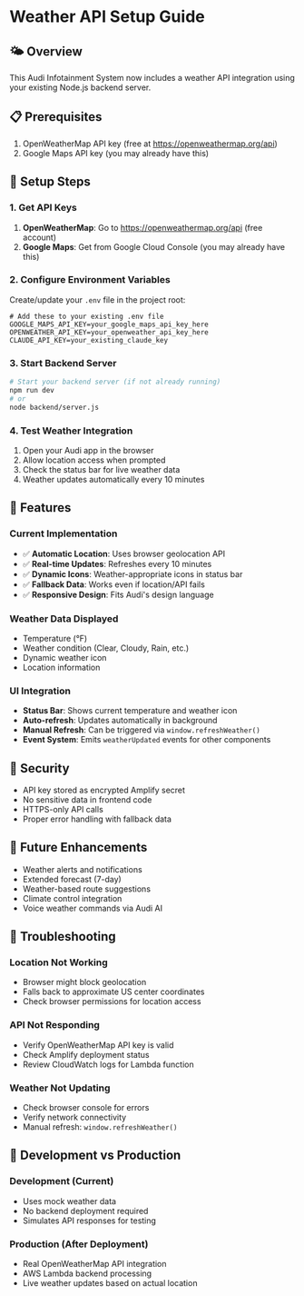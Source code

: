 # Weather API Setup Guide

## 🌤️ Overview
This Audi Infotainment System now includes a weather API integration using your existing Node.js backend server.

## 📋 Prerequisites
1. OpenWeatherMap API key (free at https://openweathermap.org/api)
2. Google Maps API key (you may already have this)

## 🚀 Setup Steps

### 1. Get API Keys
1. **OpenWeatherMap**: Go to https://openweathermap.org/api (free account)
2. **Google Maps**: Get from Google Cloud Console (you may already have this)

### 2. Configure Environment Variables
Create/update your `.env` file in the project root:
```env
# Add these to your existing .env file
GOOGLE_MAPS_API_KEY=your_google_maps_api_key_here
OPENWEATHER_API_KEY=your_openweather_api_key_here
CLAUDE_API_KEY=your_existing_claude_key
```

### 3. Start Backend Server
```bash
# Start your backend server (if not already running)
npm run dev
# or
node backend/server.js
```

### 4. Test Weather Integration
1. Open your Audi app in the browser
2. Allow location access when prompted
3. Check the status bar for live weather data
4. Weather updates automatically every 10 minutes

## 🔧 Features

### Current Implementation
- ✅ **Automatic Location**: Uses browser geolocation API
- ✅ **Real-time Updates**: Refreshes every 10 minutes
- ✅ **Dynamic Icons**: Weather-appropriate icons in status bar
- ✅ **Fallback Data**: Works even if location/API fails
- ✅ **Responsive Design**: Fits Audi's design language

### Weather Data Displayed
- Temperature (°F)
- Weather condition (Clear, Cloudy, Rain, etc.)
- Dynamic weather icon
- Location information

### UI Integration
- **Status Bar**: Shows current temperature and weather icon
- **Auto-refresh**: Updates automatically in background
- **Manual Refresh**: Can be triggered via `window.refreshWeather()`
- **Event System**: Emits `weatherUpdated` events for other components

## 🔐 Security
- API key stored as encrypted Amplify secret
- No sensitive data in frontend code
- HTTPS-only API calls
- Proper error handling with fallback data

## 🎯 Future Enhancements
- Weather alerts and notifications
- Extended forecast (7-day)
- Weather-based route suggestions
- Climate control integration
- Voice weather commands via Audi AI

## 🐛 Troubleshooting

### Location Not Working
- Browser might block geolocation
- Falls back to approximate US center coordinates
- Check browser permissions for location access

### API Not Responding
- Verify OpenWeatherMap API key is valid
- Check Amplify deployment status
- Review CloudWatch logs for Lambda function

### Weather Not Updating
- Check browser console for errors
- Verify network connectivity
- Manual refresh: `window.refreshWeather()`

## 📱 Development vs Production

### Development (Current)
- Uses mock weather data
- No backend deployment required
- Simulates API responses for testing

### Production (After Deployment)
- Real OpenWeatherMap API integration
- AWS Lambda backend processing
- Live weather updates based on actual location